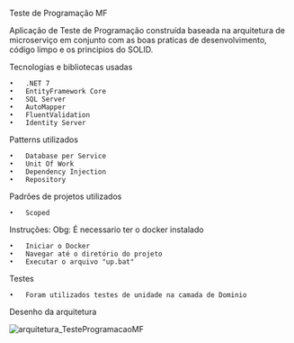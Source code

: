 Teste de Programação MF

Aplicação de Teste de Programação construída baseada na arquitetura de microserviço em conjunto com as boas praticas de desenvolvimento, código limpo e os principios do SOLID.


Tecnologias e bibliotecas usadas

	•	.NET 7
	•	EntityFramework Core
	•	SQL Server
	•	AutoMapper
	•	FluentValidation
	•	Identity Server
	

Patterns utilizados

	•	Database per Service
	•	Unit Of Work
	• 	Dependency Injection
	•	Repository


Padrões de projetos utilizados

	•	Scoped


Instruções:
Obg: É necessario ter o docker instalado

	•	Iniciar o Docker
	•	Navegar até o diretório do projeto
	•	Executar o arquivo "up.bat"


Testes

	•	Foram utilizados testes de unidade na camada de Dominio
	

Desenho da arquitetura
 
![arquitetura_TesteProgramacaoMF](https://github.com/borrago/TesteProgramacaoMF/assets/50304554/54614d50-22ea-490e-a1d3-ba46564a5d5d)
